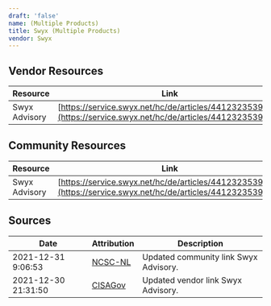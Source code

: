 ```yaml
---
draft: 'false'
name: (Multiple Products)
title: Swyx (Multiple Products)
vendor: Swyx
---
```


## Vendor Resources
| Resource | Link |
| --- | --- |
| Swyx Advisory | [https://service.swyx.net/hc/de/articles/4412323539474](https://service.swyx.net/hc/de/articles/4412323539474) |

## Community Resources
| Resource | Link |
| --- | --- |
| Swyx Advisory | [https://service.swyx.net/hc/de/articles/4412323539474](https://service.swyx.net/hc/de/articles/4412323539474) |


## Sources
| Date | Attribution | Description |
| --- | --- | --- |
| 2021-12-31 9:06:53 | [NCSC-NL](https://github.com/NCSC-NL/log4shell/blob/main/software/README.md) | Updated community link Swyx Advisory.  |
| 2021-12-30 21:31:50 | [CISAGov](https://raw.githubusercontent.com/cisagov/log4j-affected-db/develop/README.md) | Updated vendor link Swyx Advisory.  |
